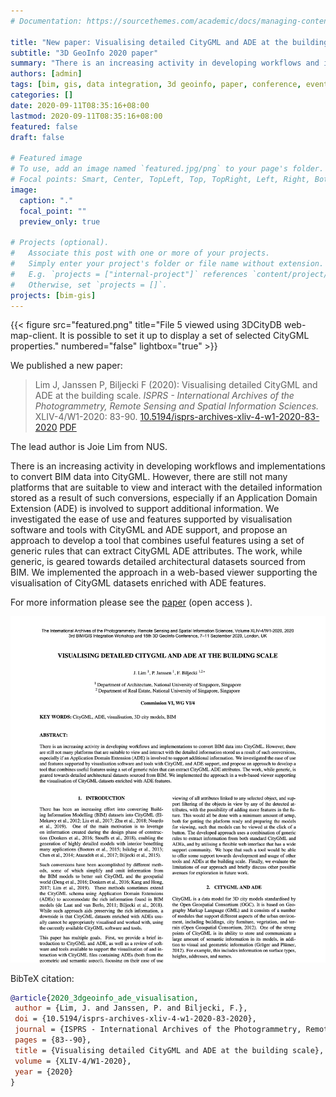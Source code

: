 ```yaml
---
# Documentation: https://sourcethemes.com/academic/docs/managing-content/

title: "New paper: Visualising detailed CityGML and ADE at the building scale"
subtitle: "3D GeoInfo 2020 paper"
summary: "There is an increasing activity in developing workflows and implementations to convert BIM data into CityGML. However, there are still not many platforms that are suitable to view and interact with the detailed information stored as a result of such conversions, especially if an Application Domain Extension (ADE) is involved to support additional information."
authors: [admin]
tags: [bim, gis, data integration, 3d geoinfo, paper, conference, events]
categories: []
date: 2020-09-11T08:35:16+08:00
lastmod: 2020-09-11T08:35:16+08:00
featured: false
draft: false

# Featured image
# To use, add an image named `featured.jpg/png` to your page's folder.
# Focal points: Smart, Center, TopLeft, Top, TopRight, Left, Right, BottomLeft, Bottom, BottomRight.
image:
  caption: "."
  focal_point: ""
  preview_only: true

# Projects (optional).
#   Associate this post with one or more of your projects.
#   Simply enter your project's folder or file name without extension.
#   E.g. `projects = ["internal-project"]` references `content/project/deep-learning/index.md`.
#   Otherwise, set `projects = []`.
projects: [bim-gis]
---
```


{{< figure src="featured.png" title="File 5 viewed using 3DCityDB web-map-client. It is possible to set it up to display a set of selected CityGML properties." numbered="false" lightbox="true" >}}

We published a new paper:

> Lim J, Janssen P, Biljecki F (2020): Visualising detailed CityGML and ADE at the building scale. _ISPRS - International Archives of the Photogrammetry, Remote Sensing and Spatial Information Sciences._ XLIV-4/W1-2020: 83-90. [<i class="ai ai-doi-square ai"></i> 10.5194/isprs-archives-xliv-4-w1-2020-83-2020](https://doi.org/10.5194/isprs-archives-xliv-4-w1-2020-83-2020) [<i class="far fa-file-pdf"></i> PDF](/publication/2020-3-dgeoinfo-ade-visualisation/2020-3-dgeoinfo-ade-visualisation.pdf) <i class="ai ai-open-access-square ai"></i>

The lead author is Joie Lim from NUS.

There is an increasing activity in developing workflows and implementations to convert BIM data into CityGML. However, there are still not many platforms that are suitable to view and interact with the detailed information stored as a result of such conversions, especially if an Application Domain Extension (ADE) is involved to support additional information. We investigated the ease of use and features supported by visualisation software and tools with CityGML and ADE support, and propose an approach to develop a tool that combines useful features using a set of generic rules that can extract CityGML ADE attributes. The work, while generic, is geared towards detailed architectural datasets sourced from BIM. We implemented the approach in a web-based viewer supporting the visualisation of CityGML datasets enriched with ADE features.


For more information please see the [paper](/publication/2020-3-dgeoinfo-ade-visualisation/) (open access <i class="ai ai-open-access-square ai"></i>).

[![](page-one.png)](/publication/2020-3-dgeoinfo-ade-visualisation/)


BibTeX citation:
```bibtex
@article{2020_3dgeoinfo_ade_visualisation,
 author = {Lim, J. and Janssen, P. and Biljecki, F.},
 doi = {10.5194/isprs-archives-xliv-4-w1-2020-83-2020},
 journal = {ISPRS - International Archives of the Photogrammetry, Remote Sensing and Spatial Information Sciences},
 pages = {83--90},
 title = {Visualising detailed CityGML and ADE at the building scale},
 volume = {XLIV-4/W1-2020},
 year = {2020}
}
```


